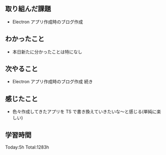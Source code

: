 ## 取り組んだ課題

- Electron アプリ作成時のブログ作成

## わかったこと

- 本日新たに分かったことは特になし

## 次やること

- Electron アプリ作成時のブログ作成 続き

## 感じたこと

- 色々作成してきたアプリを TS で書き換えていきたいな～と感じる(単純に楽しい)

## 学習時間

Today:5h Total:1283h
